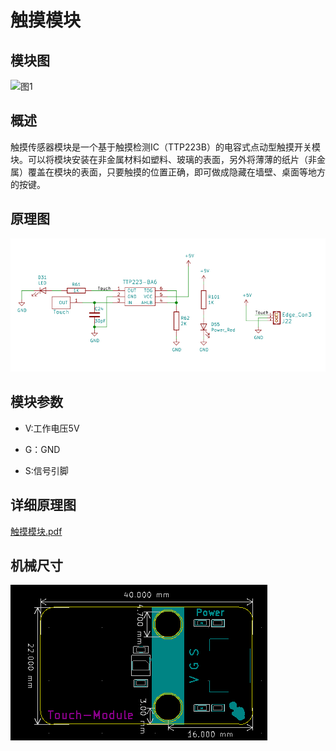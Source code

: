 # 触摸模块

## 模块图

![图1](\图1.png)

## 概述

​        触摸传感器模块是一个基于触摸检测IC（TTP223B）的电容式点动型触摸开关模块。可以将模块安装在非金属材料如塑料、玻璃的表面，另外将薄薄的纸片（非金属）覆盖在模块的表面，只要触摸的位置正确，即可做成隐藏在墙壁、桌面等地方的按键。



## 原理图

![图2](触摸传感器模块图片\图2.png)



## 模块参数

* V:工作电压5V

* G：GND
* S:信号引脚

## 详细原理图

 [触摸模块.pdf](触摸传感器模块图片\触摸模块.pdf) 

## 机械尺寸

![图3](触摸传感器模块图片\图3.png)